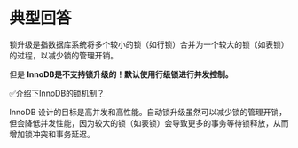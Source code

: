 # 典型回答

锁升级是指数据库系统将多个较小的锁（如行锁）合并为一个较大的锁（如表锁）的过程，以减少锁的管理开销。

但是 **InnoDB是不支持锁升级的！默认使用行级锁进行并发控制。**

[✅介绍下InnoDB的锁机制？](https://www.yuque.com/hollis666/fo22bm/rgdoek?view=doc_embed)

InnoDB 设计的目标是高并发和高性能。自动锁升级虽然可以减少锁的管理开销，但会降低并发性能，因为较大的锁（如表锁）会导致更多的事务等待锁释放，从而增加锁冲突和事务延迟。
